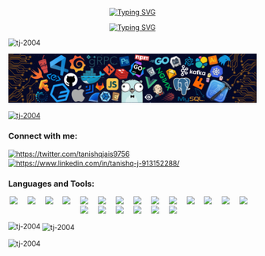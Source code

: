 <p align="center">
<a  href="https://git.io/typing-svg"><img src="https://readme-typing-svg.herokuapp.com?font=Fira+Code&pause=1000&color=00F73F&center=true&width=435&lines=Hi+👋+,+I'm+Tanishq+Jaiswal." alt="Typing SVG" /></a></p>

<p align="center">
<a  href="https://git.io/typing-svg"><img src="https://readme-typing-svg.herokuapp.com?font=Fira+Code&pause=1000&color=00F73F&center=true&width=700&lines=A+Passionate+Full+Stack+Developer+From+India." alt="Typing SVG" /></a></p>
<p align="left"> <img src="https://komarev.com/ghpvc/?username=tj-2004&label=Profile%20views&color=0e75b6&style=flat" alt="tj-2004" /> </p>
<p align="center">
  <img src="https://raw.githubusercontent.com/KevinPatel04/KevinPatel04/master/header.png" alt="s1834">
 </p>

<p align="left"> <a href="https://github.com/ryo-ma/github-profile-trophy"><img src="https://github-profile-trophy.vercel.app/?username=tj-2004" alt="tj-2004" /></a> </p>

<h3 align="left">Connect with me:</h3>
<p align="left">
<a href="https://twitter.com/https://twitter.com/tanishqjais9756" target="blank"><img align="center" src="https://raw.githubusercontent.com/rahuldkjain/github-profile-readme-generator/master/src/images/icons/Social/twitter.svg" alt="https://twitter.com/tanishqjais9756" height="30" width="40" /></a>
<a href="https://linkedin.com/in/https://www.linkedin.com/in/tanishq-j-913152288/" target="blank"><img align="center" src="https://raw.githubusercontent.com/rahuldkjain/github-profile-readme-generator/master/src/images/icons/Social/linked-in-alt.svg" alt="https://www.linkedin.com/in/tanishq-j-913152288/" height="30" width="40" /></a>
</p>

<h3 align="left">Languages and Tools:</h3>
<div align="center">
<img src="https://cdn.jsdelivr.net/gh/devicons/devicon@latest/icons/html5/html5-original.svg" height="40" />
  <img width="12" />
<img src="https://cdn.jsdelivr.net/gh/devicons/devicon@latest/icons/css3/css3-original.svg" height="40" />
  <img width="12" />
<img src="https://cdn.jsdelivr.net/gh/devicons/devicon@latest/icons/bootstrap/bootstrap-original.svg"  height="40"/>
  <img width="12" />     
<img src="https://cdn.jsdelivr.net/gh/devicons/devicon@latest/icons/tailwindcss/tailwindcss-original.svg" height="40"   />
  <img width="12" />
<img src="https://cdn.jsdelivr.net/gh/devicons/devicon@latest/icons/javascript/javascript-original.svg" height="40" />
  <img width="12" />
<img src="https://cdn.jsdelivr.net/gh/devicons/devicon@latest/icons/babel/babel-original.svg" height = "40" />
  <img width="12" />
<img src="https://cdn.jsdelivr.net/gh/devicons/devicon@latest/icons/react/react-original.svg" height="40"/>
  <img width="12" />
<img src="https://cdn.jsdelivr.net/gh/devicons/devicon@latest/icons/git/git-original.svg" height = "40"/>
  <img width="12" />
<img src="https://cdn.jsdelivr.net/gh/devicons/devicon@latest/icons/github/github-original.svg" height = "40" />
  <img width="12" />
<img src="https://cdn.jsdelivr.net/gh/devicons/devicon@latest/icons/nodejs/nodejs-plain.svg" height = "40" />
  <img width="12" />
<img src="https://cdn.jsdelivr.net/gh/devicons/devicon@latest/icons/express/express-original.svg" height = "40"/>
  <img width="12" /> 
<img src="https://cdn.jsdelivr.net/gh/devicons/devicon@latest/icons/postman/postman-original.svg" height = "40"/>
  <img width="12" /> 
<img src="https://cdn.jsdelivr.net/gh/devicons/devicon@latest/icons/oauth/oauth-original.svg"  height = "40" />
  <img width="12" />
<img src="https://cdn.jsdelivr.net/gh/devicons/devicon@latest/icons/postgresql/postgresql-original.svg"  height = "40"/>
  <img width="12" />
<img src="https://cdn.jsdelivr.net/gh/devicons/devicon@latest/icons/sanity/sanity-original.svg" height = "40" />
  <img width="12" />
<img src="https://cdn.jsdelivr.net/gh/devicons/devicon@latest/icons/solidity/solidity-original.svg" height = "40" />
  <img width="12" />   
<img src="https://cdn.jsdelivr.net/gh/devicons/devicon@latest/icons/c/c-original.svg"  height = "40"/>
  <img width="12" />        
<img src="https://cdn.jsdelivr.net/gh/devicons/devicon@latest/icons/cplusplus/cplusplus-original.svg" height = "40"/>
  <img width="12" />                    
<img src="https://cdn.jsdelivr.net/gh/devicons/devicon@latest/icons/java/java-original.svg"  height = "40"/>
  <img width="12" /> 
<img src="https://cdn.jsdelivr.net/gh/devicons/devicon@latest/icons/python/python-original.svg" height = "40"/>
  <img width="12" />  
</div>  

<p><img align="left" src="https://github-readme-stats.vercel.app/api/top-langs?username=tj-2004&show_icons=true&locale=en&layout=compact" alt="tj-2004" /></p>

<p>&nbsp;<img align="center" src="https://github-readme-stats.vercel.app/api?username=tj-2004&show_icons=true&locale=en" alt="tj-2004" /></p>

<p><img align="center" src="https://github-readme-streak-stats.herokuapp.com/?user=tj-2004&" alt="tj-2004" /></p>
